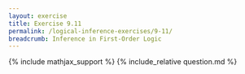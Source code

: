 ```yaml
---
layout: exercise
title: Exercise 9.11
permalink: /logical-inference-exercises/9-11/
breadcrumb: Inference in First-Order Logic
---
```


{% include mathjax_support %}
{% include_relative question.md %}
